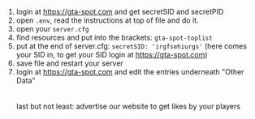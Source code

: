 1. login at https://gta-spot.com and get secretSID and secretPID
2. open `.env`, read the instructions at top of file and do it.
3. open your `server.cfg`
4. find resources and put into the brackets: `gta-spot-toplist`
5. put at the end of server.cfg: `secretSID: 'irgfsehiurgs'` (here comes your SID in, to get your SID login at https://gta-spot.com)
6. save file and restart your server
7. login at https://gta-spot.com and edit the entries underneath "Other Data"<br><br><br>
last but not least: advertise our website to get likes by your players
